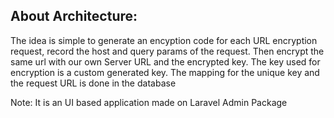 ## About Architecture:
The idea is simple to generate an encyption code for each URL encryption request, record the host and query params of the request.
Then encrypt the same url with our own Server URL and the encrypted key.
The key used for encryption is a custom generated key.
The mapping for the unique key and the request URL is done in the database

Note: It is an UI based application made on Laravel Admin Package
